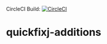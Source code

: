 CircleCI Build: [![CircleCI](https://circleci.com/gh/beirtipol/quickfijxj-additions.svg?style=svg)](https://circleci.com/gh/beirtipol/quickfijxj-additions)

# quickfixj-additions
